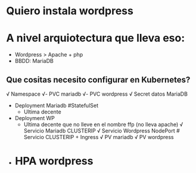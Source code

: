 # Quiero instala wordpress

# A nivel arquiotectura que lleva eso:
- Wordpress > Apache + php
- BBDD: MariaDB

## Que cositas necesito configurar en Kubernetes?

√ Namespace 
√- PVC mariadb
√- PVC wordpress
√ Secret datos MariaDB
- Deployment Mariadb #StatefulSet
    - Ultima decente
- Deployment WP
    - Ultima decente que no lleve en el nombre ffp (no lleva apache)
√ Servicio Mariadb CLUSTERIP
√ Servicio Wordpress NodePort # Servicio CLUSTERIP + Ingress
√ PV mariadb
√ PV wordpress
- # HPA wordpress
